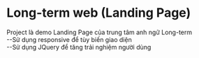 # Long-term web (Landing Page)
Project là demo Landing Page của trung tâm anh ngữ Long-term <br>
 --Sử dụng responsive để tùy biến giao diện <br>
 --Sử dụng JQuery để tăng trải nghiệm người dùng


